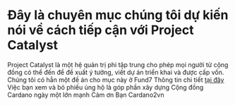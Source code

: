 # Đây là chuyên mục chúng tôi dự kiến nói về cách tiếp cận với Project Catalyst
Project Catalyst là một hệ quản trị phi tập trung cho phép mọi người từ cộng đồng có thể đến để đề xuất ý tưởng, viết dự án triển khai và được cấp vốn.
Chúng tôi có hẳn một đề án cho mục này ở Fund7 Thông tin chi tiết [tại đây](https://cardano.ideascale.com/a/dtd/Catalyst-Events-4-Vietnam-Students/382615-48088)
Việc bạn xem và bỏ phiếu ủng hộ là góp phần xây dựng Cộng đồng Cardano ngày một lớn mạnh
Cảm ơn Bạn
Cardano2vn

